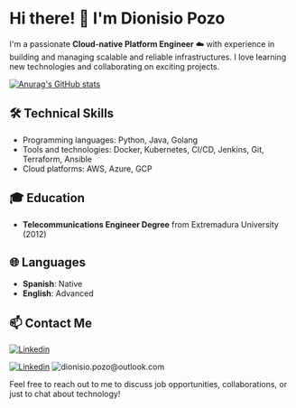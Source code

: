 
# Hi there! 👋 I'm Dionisio Pozo

I'm a passionate **Cloud-native Platform Engineer** :cloud: with experience in building and managing scalable and reliable infrastructures. I love learning new technologies and collaborating on exciting projects.

[![Anurag's GitHub stats](https://github-readme-stats.vercel.app/api?username=dioni-dev&theme=onedark)](https://github.com/anuraghazra/github-readme-stats)

## 🛠️ Technical Skills

- Programming languages: Python, Java, Golang
- Tools and technologies: Docker, Kubernetes, CI/CD, Jenkins, Git, Terraform, Ansible
- Cloud platforms: AWS, Azure, GCP

## 🎓 Education

- **Telecommunications Engineer Degree** from Extremadura University (2012)

## 🌐 Languages

- **Spanish**: Native
- **English**: Advanced

## 📫 Contact Me

[![Linkedin](https://img.shields.io/badge/-LinkedIn-blue?style=for-the-badge&logo=Linkedin&logoColor=white)](https://www.linkedin.com/in/dionisiopozo)

[![Linkedin](https://img.shields.io/badge/-LinkedIn-blue?style=for-the-badge&logo=Linkedin&logoColor=white)](dionisio.pozo@outlook.com)
![dionisio.pozo@outlook.com](https://img.shields.io/badge/Microsoft_Outlook-0078D4?style=for-the-badge&logo=microsoft-outlook&logoColor=white)

Feel free to reach out to me to discuss job opportunities, collaborations, or just to chat about technology!
